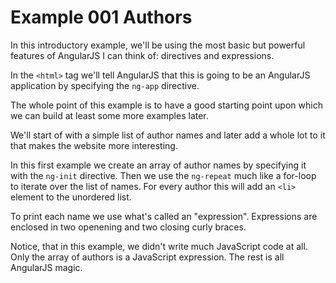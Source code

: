 Example 001 Authors
===================

In this introductory example, we'll be using the most basic but powerful features of AngularJS I can think of: directives and expressions.

In the `<html>` tag we'll tell AngularJS that this is going to be an AngularJS application by specifying the `ng-app` directive.

The whole point of this example is to have a good starting point upon which we can build at least some more examples later.

We'll start of with a simple list of author names and later add a whole lot to it that makes the website more interesting. 

In this first example we create an array of author names by specifying it with the `ng-init` directive. Then we use the `ng-repeat` much like a for-loop to iterate over the list of names. For every author this will add an `<li>` element to the unordered list.

To print each name we use what's called an "expression". Expressions are enclosed in two openening and two closing curly braces.

Notice, that in this example, we didn't write much JavaScript code at all. Only the array of authors is a JavaScript expression. The rest is all AngularJS magic.
